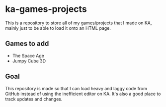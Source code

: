 # ka-games-projects
This is a repository to store all of my games/projects that I made on KA, mainly just to be able to load it onto an HTML page.

## Games to add
 - The Space Age
 - Jumpy Cube 3D

## Goal
This repository is made so that I can load heavy and laggy code from GitHub instead of using the inefficient editor on KA. It's also a good place to track updates and changes.
